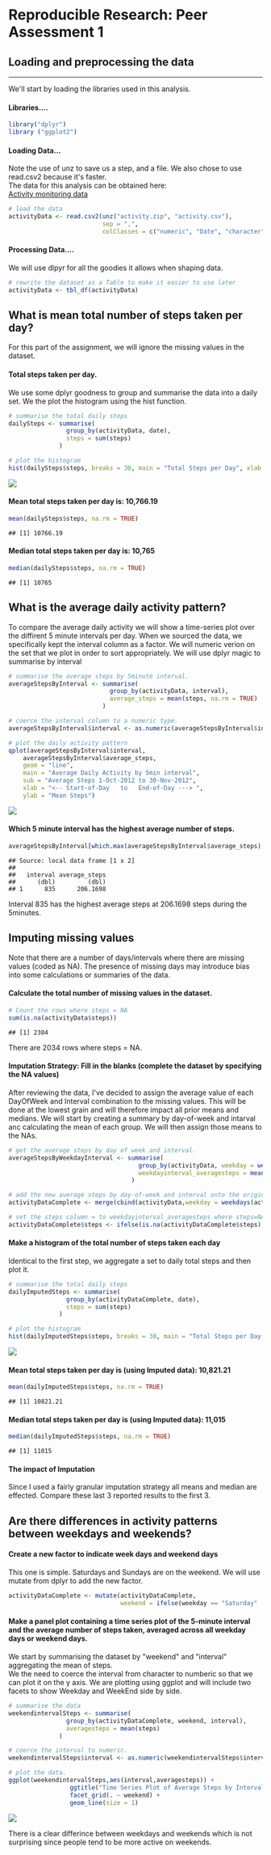 # Reproducible Research: Peer Assessment 1


## Loading and preprocessing the data
   ----------------------------------
   
We'll start by loading the libraries used in this analysis.

#### Libraries....

```r
library("dplyr")
library ("ggplot2")
```

#### Loading Data...  
Note the use of unz to save us a step, and a file. We also chose to use read.csv2 because it's faster.  
The data for this analysis can be obtained here:  
[Activity monitoring data](https://d396qusza40orc.cloudfront.net/repdata%2Fdata%2Factivity.zip)


```r
# load the data
activityData <- read.csv2(unz("activity.zip", "activity.csv"), 
                          sep = ",", 
                          colClasses = c("numeric", "Date", "character"))
```

#### Processing Data....  
We will use dlpyr for all the goodies it allows when shaping data.

```r
# rewrite the dataset as a Table to make it easier to use later
activityData <- tbl_df(activityData)
```

  
## What is mean total number of steps taken per day?
  For this part of the assignment, we will ignore the missing values in the dataset.
  
#### Total steps taken per day.
  We use some dplyr goodness to group and summarise the data into a daily set.
  We the plot the histogram using the hist function.
  

```r
# summarise the total daily steps
dailySteps <- summarise(
                group_by(activityData, date), 
                steps = sum(steps)
              )

# plot the histogram
hist(dailySteps$steps, breaks = 30, main = "Total Steps per Day", xlab ="Total Steps" )
```

![](PA1_template_files/figure-html/unnamed-chunk-4-1.png) 

#### Mean total steps taken per day is: 10,766.19

```r
mean(dailySteps$steps, na.rm = TRUE)
```

```
## [1] 10766.19
```

#### Median total steps taken per day is: 10,765

```r
median(dailySteps$steps, na.rm = TRUE)
```

```
## [1] 10765
```

## What is the average daily activity pattern?
  To compare the average daily activity we will show a time-series plot over the diffirent 5 minute intervals per day.
  When we sourced the data, we specifically kept the interval column as a factor.
  We will numeric verion on the set that we plot in order to sort appropriately.
  We will use dplyr magic to summarise by interval


```r
# summarise the average steps by 5minute interval.
averageStepsByInterval <- summarise(
                            group_by(activityData, interval), 
                            average_steps = mean(steps, na.rm = TRUE)
                          )

# coerce the interval column to a numeric type.
averageStepsByInterval$interval <- as.numeric(averageStepsByInterval$interval)

# plot the daily activity pattern
qplot(averageStepsByInterval$interval, 
    averageStepsByInterval$average_steps,
    geom = "line",
    main = "Average Daily Activity by 5min interval",
    sub = "Average Steps 1-Oct-2012 to 30-Nov-2012",
    xlab = "<-- Start-of-Day   to   End-of-Day ---> ",
    ylab = "Mean Steps")
```

![](PA1_template_files/figure-html/unnamed-chunk-7-1.png) 

#### Which 5 minute interval has the highest average number of steps.  

```r
averageStepsByInterval[which.max(averageStepsByInterval$average_steps), c("interval","average_steps")]
```

```
## Source: local data frame [1 x 2]
## 
##   interval average_steps
##      (dbl)         (dbl)
## 1      835      206.1698
```

Interval 835 has the highest average steps at 206.1698 steps during the 5minutes.


## Imputing missing values
Note that there are a number of days/intervals where there are missing values (coded as NA). The presence of missing days may introduce bias into some calculations or summaries of the data.

#### Calculate the total number of missing values in the dataset.

```r
# Count the rows where steps = NA
sum(is.na(activityData$steps))
```

```
## [1] 2304
```
  
There are 2034 rows where steps = NA.
  
#### Imputation Strategy: Fill in the blanks (complete the dataset by specifying the NA values)

After reviewing the data, I've decided to assign the average value of each DayOfWeek and Interval combination to the missing values. This will be done at the lowest grain and will therefore impact all prior means and medians. We will start by creating a summary by day-of-week and intarval anc calculating the mean of each group. We will then assign those means to the NAs.


```r
# get the average steps by day of week and interval.
averageStepsByWeekdayInterval <- summarise(
                                    group_by(activityData, weekday = weekdays(date),interval), 
                                    weekdayinterval_averagesteps = mean(steps, na.rm = TRUE)
                                  )

# add the new average steps by day-of-week and interval onto the original set and save as new "Complete" set
activityDataComplete <- merge(cbind(activityData,weekday = weekdays(activityData$date)), averageStepsByWeekdayInterval, by = c("weekday","interval"))

# set the steps column = to weekdayinterval_averagesteps where steps=NA
activityDataComplete$steps <- ifelse(is.na(activityDataComplete$steps),activityDataComplete$weekdayinterval_averagesteps, activityDataComplete$steps)
```
  
#### Make a histogram of the total number of steps taken each day
Identical to the first step, we aggregate a set to daily total steps and then plot it.


```r
# summarise the total daily steps
dailyImputedSteps <- summarise(
                group_by(activityDataComplete, date), 
                steps = sum(steps)
              )

# plot the histogram
hist(dailyImputedSteps$steps, breaks = 30, main = "Total Steps per Day (using Imputed Data)", xlab ="Total Steps" )
```

![](PA1_template_files/figure-html/unnamed-chunk-11-1.png) 


#### Mean total steps taken per day is (using Imputed data): 10,821.21

```r
mean(dailyImputedSteps$steps, na.rm = TRUE)
```

```
## [1] 10821.21
```

#### Median total steps taken per day is  (using Imputed data): 11,015

```r
median(dailyImputedSteps$steps, na.rm = TRUE)
```

```
## [1] 11015
```

#### The impact of Imputation
Since I used a fairly granular imputation strategy all means and median are effected.
Compare these last 3 reported results to the first 3.


## Are there differences in activity patterns between weekdays and weekends?

#### Create a new factor to indicate week days and weekend days
This one is simple. Saturdays and Sundays are on the weekend.
We will use mutate from dplyr to add the new factor.


```r
activityDataComplete <- mutate(activityDataComplete,
                               weekend = ifelse(weekday == "Saturday" | weekday == "Sunday", "weekend", "weekday"))
```

#### Make a panel plot containing a time series plot of the 5-minute interval and the average number of steps taken, averaged across all weekday days or weekend days.

We start by summarising the dataset by "weekend" and "interval" aggregating the mean of steps.  
We the need to coerce the interval from character to numberic so that we can plot it on the y axis.
We are plotting using ggplot and will include two facets to show Weekday and WeekEnd side by side.


```r
# summarise the data
weekendintervalSteps <- summarise(
                group_by(activityDataComplete, weekend, interval), 
                averagesteps = mean(steps)
              )

# coerce the interval to numeric.
weekendintervalSteps$interval <- as.numeric(weekendintervalSteps$interval)

# plot the data.
ggplot(weekendintervalSteps,aes(interval,averagesteps)) +
                 ggtitle("Time Series Plot of Average Steps by Interval after Imputation") +
                 facet_grid(. ~ weekend) +
                 geom_line(size = 1)
```

![](PA1_template_files/figure-html/unnamed-chunk-15-1.png) 

There is a clear differince between weekdays and weekends which is not surprising since people tend to be more active on weekends.
